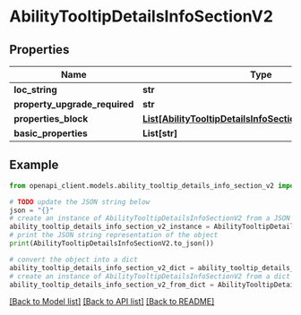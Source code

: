 # AbilityTooltipDetailsInfoSectionV2


## Properties

Name | Type | Description | Notes
------------ | ------------- | ------------- | -------------
**loc_string** | **str** |  | [optional] 
**property_upgrade_required** | **str** |  | [optional] 
**properties_block** | [**List[AbilityTooltipDetailsInfoSectionPropertyBlockV2]**](AbilityTooltipDetailsInfoSectionPropertyBlockV2.md) |  | [optional] 
**basic_properties** | **List[str]** |  | [optional] 

## Example

```python
from openapi_client.models.ability_tooltip_details_info_section_v2 import AbilityTooltipDetailsInfoSectionV2

# TODO update the JSON string below
json = "{}"
# create an instance of AbilityTooltipDetailsInfoSectionV2 from a JSON string
ability_tooltip_details_info_section_v2_instance = AbilityTooltipDetailsInfoSectionV2.from_json(json)
# print the JSON string representation of the object
print(AbilityTooltipDetailsInfoSectionV2.to_json())

# convert the object into a dict
ability_tooltip_details_info_section_v2_dict = ability_tooltip_details_info_section_v2_instance.to_dict()
# create an instance of AbilityTooltipDetailsInfoSectionV2 from a dict
ability_tooltip_details_info_section_v2_from_dict = AbilityTooltipDetailsInfoSectionV2.from_dict(ability_tooltip_details_info_section_v2_dict)
```
[[Back to Model list]](../README.md#documentation-for-models) [[Back to API list]](../README.md#documentation-for-api-endpoints) [[Back to README]](../README.md)


